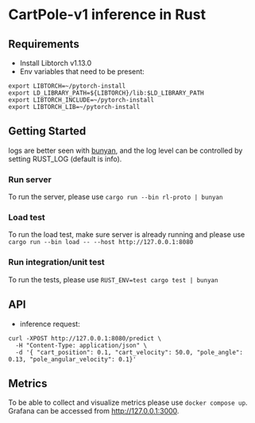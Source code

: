 # CartPole-v1 inference in Rust

## Requirements
- Install Libtorch v1.13.0
- Env variables that need to be present:
```
export LIBTORCH=~/pytorch-install
export LD_LIBRARY_PATH=${LIBTORCH}/lib:$LD_LIBRARY_PATH
export LIBTORCH_INCLUDE=~/pytorch-install
export LIBTORCH_LIB=~/pytorch-install
```

## Getting Started

logs are better seen with [bunyan](https://github.com/LukeMathWalker/bunyan), and the log level can be controlled by setting RUST_LOG (default is info).

### Run server
To run the server, please use ```cargo run --bin rl-proto | bunyan```

### Load test
To run the load test, make sure server is already running and please use ```cargo run --bin load -- --host http://127.0.0.1:8080```

### Run integration/unit test
To run the tests, please use ```RUST_ENV=test cargo test | bunyan```

## API

- inference request:
```
curl -XPOST http://127.0.0.1:8080/predict \
  -H "Content-Type: application/json" \
  -d '{ "cart_position": 0.1, "cart_velocity": 50.0, "pole_angle": 0.13, "pole_angular_velocity": 0.1}'
```

## Metrics

To be able to collect and visualize metrics please use ```docker compose up```. Grafana can be accessed from http://127.0.0.1:3000. 
